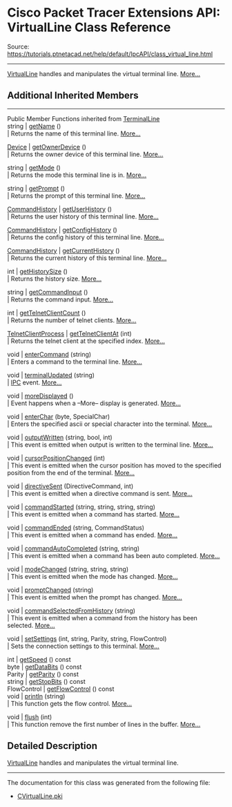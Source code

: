 # Cisco Packet Tracer Extensions API: VirtualLine Class Reference

Source: https://tutorials.ptnetacad.net/help/default/IpcAPI/class_virtual_line.html

---

[VirtualLine](class_virtual_line.html "VirtualLine handles and manipulates the virtual terminal line.") handles and manipulates the virtual terminal line. [More...](class_virtual_line.html#details)

##  Additional Inherited Members  
  
---  
Public Member Functions inherited from [TerminalLine](class_terminal_line.html)  
string | [getName](class_terminal_line.html#ac9943ba37ee341fb6a8942b058f9c6ec) ()  
| Returns the name of this terminal line. [More...](class_terminal_line.html#ac9943ba37ee341fb6a8942b058f9c6ec)  
  
[Device](class_device.html) | [getOwnerDevice](class_terminal_line.html#abdd04045ff7a69beb0bd6e7197657525) ()  
| Returns the owner device of this terminal line. [More...](class_terminal_line.html#abdd04045ff7a69beb0bd6e7197657525)  
  
string | [getMode](class_terminal_line.html#a9ce0a873bc32f0962c82105a5a0d8a7b) ()  
| Returns the mode this terminal line is in. [More...](class_terminal_line.html#a9ce0a873bc32f0962c82105a5a0d8a7b)  
  
string | [getPrompt](class_terminal_line.html#afa06679fbfc42ee14282721184b2531c) ()  
| Returns the prompt of this terminal line. [More...](class_terminal_line.html#afa06679fbfc42ee14282721184b2531c)  
  
[CommandHistory](struct_command_history.html) | [getUserHistory](class_terminal_line.html#abc1db6ce7dccd405d25c0cf81ba80006) ()  
| Returns the user history of this terminal line. [More...](class_terminal_line.html#abc1db6ce7dccd405d25c0cf81ba80006)  
  
[CommandHistory](struct_command_history.html) | [getConfigHistory](class_terminal_line.html#a4368feafbe4728a80964ccaeb6b5ba73) ()  
| Returns the config history of this terminal line. [More...](class_terminal_line.html#a4368feafbe4728a80964ccaeb6b5ba73)  
  
[CommandHistory](struct_command_history.html) | [getCurrentHistory](class_terminal_line.html#ad7dafae12b5b9bc991ad0cf075bc0f9d) ()  
| Returns the current history of this terminal line. [More...](class_terminal_line.html#ad7dafae12b5b9bc991ad0cf075bc0f9d)  
  
int | [getHistorySize](class_terminal_line.html#ab7348cc84b66599236f9e2a2efddad78) ()  
| Returns the history size. [More...](class_terminal_line.html#ab7348cc84b66599236f9e2a2efddad78)  
  
string | [getCommandInput](class_terminal_line.html#a13ea7732d8a55998e60d96c8e797c8c9) ()  
| Returns the command input. [More...](class_terminal_line.html#a13ea7732d8a55998e60d96c8e797c8c9)  
  
int | [getTelnetClientCount](class_terminal_line.html#ac0460da67d957952cc4c308a11664adb) ()  
| Returns the number of telnet clients. [More...](class_terminal_line.html#ac0460da67d957952cc4c308a11664adb)  
  
[TelnetClientProcess](class_telnet_client_process.html) | [getTelnetClientAt](class_terminal_line.html#a4be5763088362f0f28e133d18e93806f) (int)  
| Returns the telnet client at the specified index. [More...](class_terminal_line.html#a4be5763088362f0f28e133d18e93806f)  
  
void | [enterCommand](class_terminal_line.html#a70d6a4cb8c959c920778e90632c9eab8) (string)  
| Enters a command to the terminal line. [More...](class_terminal_line.html#a70d6a4cb8c959c920778e90632c9eab8)  
  
void | [terminalUpdated](class_terminal_line.html#a4a975b659dc49d70da82b03b85edbf87) (string)  
| [IPC](class_i_p_c.html "IPC is the main entry point for all IPC functionality.") event. [More...](class_terminal_line.html#a4a975b659dc49d70da82b03b85edbf87)  
  
void | [moreDisplayed](class_terminal_line.html#aa8b3fbe81be8e8d090ab967c15dc02ae) ()  
| Event happens when a –More– display is generated. [More...](class_terminal_line.html#aa8b3fbe81be8e8d090ab967c15dc02ae)  
  
void | [enterChar](class_terminal_line.html#a6df8d9d2cbf321dda2f80764b0a7f9c4) (byte, SpecialChar)  
| Enters the specified ascii or special character into the terminal. [More...](class_terminal_line.html#a6df8d9d2cbf321dda2f80764b0a7f9c4)  
  
void | [outputWritten](class_terminal_line.html#a3708edcec4d0a2b48754fa44d1d16cfd) (string, bool, int)  
| This event is emitted when output is written to the terminal line. [More...](class_terminal_line.html#a3708edcec4d0a2b48754fa44d1d16cfd)  
  
void | [cursorPositionChanged](class_terminal_line.html#a048769188c51bb6179c1d5c981c0bb92) (int)  
| This event is emitted when the cursor position has moved to the specified position from the end of the terminal. [More...](class_terminal_line.html#a048769188c51bb6179c1d5c981c0bb92)  
  
void | [directiveSent](class_terminal_line.html#a3cfb6a714239ebf3d8b4ddcc4bcbeff3) (DirectiveCommand, int)  
| This event is emitted when a directive command is sent. [More...](class_terminal_line.html#a3cfb6a714239ebf3d8b4ddcc4bcbeff3)  
  
void | [commandStarted](class_terminal_line.html#a10c3f8749a6c7e222f635c59659c3c12) (string, string, string, string)  
| This event is emitted when a command has started. [More...](class_terminal_line.html#a10c3f8749a6c7e222f635c59659c3c12)  
  
void | [commandEnded](class_terminal_line.html#a7ddbecb43ec1195b545b54f1c683a699) (string, CommandStatus)  
| This event is emitted when a command has ended. [More...](class_terminal_line.html#a7ddbecb43ec1195b545b54f1c683a699)  
  
void | [commandAutoCompleted](class_terminal_line.html#a01dd8523a2f17a3161474d88572de762) (string, string)  
| This event is emitted when a command has been auto completed. [More...](class_terminal_line.html#a01dd8523a2f17a3161474d88572de762)  
  
void | [modeChanged](class_terminal_line.html#ae7587768dac1add7c8c04e20f45ed52d) (string, string, string)  
| This event is emitted when the mode has changed. [More...](class_terminal_line.html#ae7587768dac1add7c8c04e20f45ed52d)  
  
void | [promptChanged](class_terminal_line.html#ade7a580a7054ee3f3f1f89a8efeb02cb) (string)  
| This event is emitted when the prompt has changed. [More...](class_terminal_line.html#ade7a580a7054ee3f3f1f89a8efeb02cb)  
  
void | [commandSelectedFromHistory](class_terminal_line.html#aeaf25f1cb4f33673d114b8eb24350adc) (string)  
| This event is emitted when a command from the history has been selected. [More...](class_terminal_line.html#aeaf25f1cb4f33673d114b8eb24350adc)  
  
void | [setSettings](class_terminal_line.html#a1bc41a2b5c3bf785600694f1ad2ffd36) (int, string, Parity, string, FlowControl)  
| Sets the connection settings to this terminal. [More...](class_terminal_line.html#a1bc41a2b5c3bf785600694f1ad2ffd36)  
  
int | [getSpeed](class_terminal_line.html#a25f350ccc9d7d8c3bac9ef89054ddb0b) () const  
byte | [getDataBits](class_terminal_line.html#a4c98ba5080dc64e6dd07549727587585) () const  
Parity | [getParity](class_terminal_line.html#a2a50b35c66832d8eff8c7d2f3af32ce2) () const  
string | [getStopBits](class_terminal_line.html#a5bd813bef863fde0edc52c2bc6c55ad3) () const  
FlowControl | [getFlowControl](class_terminal_line.html#a6bc85e3c77bd759224e4734ed6dc5217) () const  
void | [println](class_terminal_line.html#ac74ba0c140a4a00f6642fa56b4ed5c6d) (string)  
| This function gets the flow control. [More...](class_terminal_line.html#ac74ba0c140a4a00f6642fa56b4ed5c6d)  
  
void | [flush](class_terminal_line.html#a838023327a1971ddc0ebdc3a12b7d123) (int)  
| This function remove the first number of lines in the buffer. [More...](class_terminal_line.html#a838023327a1971ddc0ebdc3a12b7d123)  
  
  
## Detailed Description

[VirtualLine](class_virtual_line.html "VirtualLine handles and manipulates the virtual terminal line.") handles and manipulates the virtual terminal line. 

* * *

The documentation for this class was generated from the following file:

  * [CVirtualLine.pki](_c_virtual_line_8pki.html)


